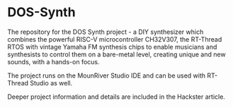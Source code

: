 # DOS-Synth
The repository for the DOS Synth project - a DIY synthesizer which combines the powerful RISC-V microcontroller CH32V307, the RT-Thread RTOS with vintage Yamaha FM synthesis chips to enable musicians and synthesists to control them on a bare-metal level, creating unique and new sounds, with a hands-on focus.


The project runs on the MounRiver Studio IDE and can be used with RT-Thread Studio as well.


Deeper project information and details are included in the Hackster article.
